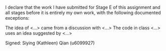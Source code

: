 I declare that the work I have submitted for Stage E of this assignment and all stages before it is entirely my own work, with the
following documented exceptions:


The idea of <...> came from a discussion with <...>
The code in class <...> uses an idea suggested by <...>


Signed: Siying (Kathleen) Qian (u6099927)
